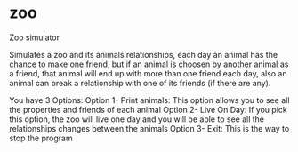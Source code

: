 # zoo
Zoo simulator

Simulates a zoo and its animals relationships, each day an animal has the chance to make one friend, but if an animal
is choosen by another animal as a friend, that animal will end up with more than one friend each day, also an animal 
can break a relationship with one of its friends (if there are any).

You have 3 Options: 
Option 1- Print animals: This option allows you to see all the properties and friends of each animal
Option 2- Live On Day: If you pick this option, the zoo will live one day and you will be able to see all the 
                        relationships changes between the animals
Option 3- Exit: This is the way to stop the program
